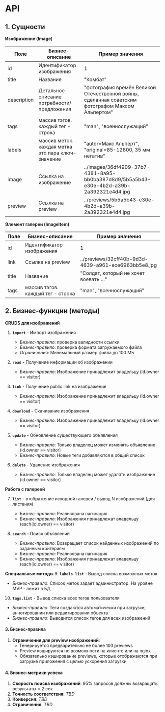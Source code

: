 # API

## 1. Сущности
**Изображение (Image)**

| Поле        | Бизнес-описание                                              | Пример значения                                                                                  |
|-------------|--------------------------------------------------------------|--------------------------------------------------------------------------------------------------|
| id          | Идентификатор изображения                                    | 1                                                                                                |
| title       | Название                                                     | "Комбат"                                                                                         |
| description | Детальное описание потребности/предложения                   | "фотография времён Великой Отечественной войны, сделанная советским фотографом Максом Альпертом" |
| tags        | массив тэгов. каждый тег - строка                            | "man", "военнослужащий"                                                                          |
| labels      | массив меток. каждая метка это пара ключ-значение            | "autor=Макс Альперт", "original=85-12800, 35 мм негатив"                                         |
| image       | Ссылка на изображение                                        | ../images/36df4909-37b7-4381-8a95-bb0ba387d8d9/5b5a5b43-e30e-4b2d-a39b-2a392321e4d4.jpg     |
| preview     | Ссылка на preview                                            | ../previews/5b5a5b43-e30e-4b2d-a39b-2a392321e4d4.jpg                                             |

**Элемент галереи (ImageItem)**

| Поле        | Бизнес-описание                                        | Пример значения              |
|-------------|--------------------------------------------------------|------------------------------|
| id          | Идентификатор изображения                              | 1                            |
| link        | Ссылка на preview                          | ../previews/32cff40b-9d3d-4639-a961-ece6963bb5e8.jpg |
| title       | Название             | "Солдат, который не хочет воевать ..." |
| tags        | массив тэгов. каждый тег - строка                      | "man", "военнослужащий"      |

## 2. Бизнес-функции (методы)
**CRUDS для изображений**
1. **`import`** - Импорт изображения
   - *Бизнес-правило*: проверка валидности ссылки
   - *Бизнес-правило*: проверка формата загружаемого файла
   - *Ограничения*: Минимальный размер файла до 100 МБ

2. **`read`** - Получение информации об изображении
   - *Бизнес-правило*: Изображение принадлежит владельцу (id.owner == visitor)

3. **`link`** - Получение public link на изображение
   - *Бизнес-правило*: Изображение принадлежит владельцу (id.owner == visitor)

4. **`download`** - Скачивание изображения
   - *Бизнес-правило*: Изображение принадлежит владельцу (id.owner == visitor)

5. **`update`** - Обновление существующего объявления
   - *Бизнес-правило*: Только владелец может изменять объявление (id.owner == visitor)
   - *Бизнес-правило*: Новые теги добавляются в общий список

6. **`delete`** - Удаление изображения
   - *Бизнес-правило*: Только владелец может удалять изображение (id.owner == visitor)

**Работа с галереей**

7. **`list`** - отображение исходной галереи / вывод N изображений (для листания) 
   - *Бизнес-правило*: Реализована пагинация
   - *Бизнес-правило*: Изображения принадлежат владельцу (each(id.owner) == visitor)

8. **`search`** - Поиск объявлений
   - *Бизнес-правило*: Возвращает список найденных изображений по заданным критериям
   - *Бизнес-правило*: Реализована пагинация
   - *Бизнес-правило*: Изображения принадлежат владельцу (each(id.owner) == visitor)

**Специальные методы**
9. **`labels.list`** - Вывод списка возможных меток
   - *Бизнес-правило*: Список меток задает администратор. На уровне MVP - лежит в БД

10. **`tags.list`** - Вывод списка всех тегов пользователя
   - *Бизнес-правило*: Теги создаются автоматически при загрузке, аннотировании или редактировании объекта
   - *Бизнес-правило*: Выводится список тегов для всех изображений

#### 3. Бизнес-правила

1. **Ограничения для preview изображений**:
   - Генерируется предварительно не более 100 previews
   - Preview кэшируются по возможности на клиенте или на nginx
   - Обязательно кэширование previews, которые отображаются при загрузке приложения с целью ускорения загрузки

#### 4. Бизнес-метрики успеха
1. **Скорость поиска изображений**: 95% запросов должны возвращать результаты < 2 сек
6. **Точность соответствия**: *TBD* 
3. **Конверсия**: *TBD*
4. **Ограничения**: *TBD*

